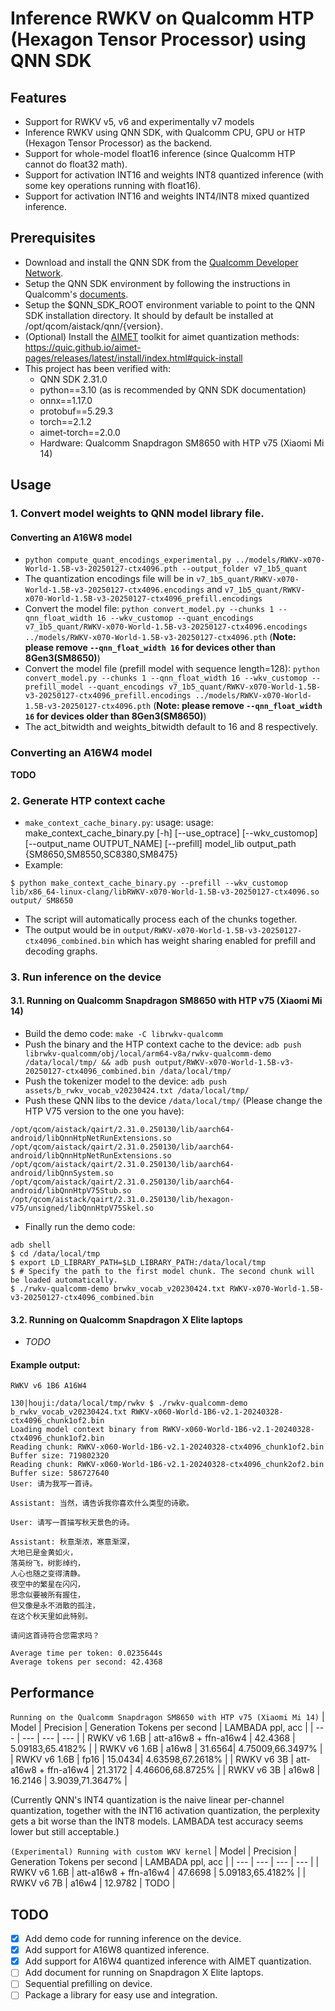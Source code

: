 # Inference RWKV on Qualcomm HTP (Hexagon Tensor Processor) using QNN SDK

## Features
- Support for RWKV v5, v6 and experimentally v7 models
- Inference RWKV using QNN SDK, with Qualcomm CPU, GPU or HTP (Hexagon Tensor Processor) as the backend.
- Support for whole-model float16 inference (since Qualcomm HTP cannot do float32 math).
- Support for activation INT16 and weights INT8 quantized inference (with some key operations running with float16).
- Support for activation INT16 and weights INT4/INT8 mixed quantized inference.

## Prerequisites
- Download and install the QNN SDK from the [Qualcomm Developer Network](https://developer.qualcomm.com/software/qualcomm-ai-engine-direct-sdk).
- Setup the QNN SDK environment by following the instructions in Qualcomm's [documents](https://docs.qualcomm.com/bundle/publicresource/topics/80-63442-50/introduction.html).
- Setup the $QNN_SDK_ROOT environment variable to point to the QNN SDK installation directory. It should by default be installed at /opt/qcom/aistack/qnn/{version}.
- (Optional) Install the [AIMET](https://github.com/quic/aimet) toolkit for aimet quantization methods: https://quic.github.io/aimet-pages/releases/latest/install/index.html#quick-install
- This project has been verified with:
    - QNN SDK 2.31.0
    - python==3.10 (as is recommended by QNN SDK documentation)
    - onnx==1.17.0
    - protobuf==5.29.3
    - torch==2.1.2
    - aimet-torch==2.0.0
    - Hardware: Qualcomm Snapdragon SM8650 with HTP v75 (Xiaomi Mi 14)

## Usage
### 1. Convert model weights to QNN model library file.
#### Converting an A16W8 model
- `python compute_quant_encodings_experimental.py ../models/RWKV-x070-World-1.5B-v3-20250127-ctx4096.pth --output_folder v7_1b5_quant`
- The quantization encodings file will be in `v7_1b5_quant/RWKV-x070-World-1.5B-v3-20250127-ctx4096.encodings` and `v7_1b5_quant/RWKV-x070-World-1.5B-v3-20250127-ctx4096_prefill.encodings`
- Convert the model file: `python convert_model.py --chunks 1 --qnn_float_width 16 --wkv_customop --quant_encodings v7_1b5_quant/RWKV-x070-World-1.5B-v3-20250127-ctx4096.encodings ../models/RWKV-x070-World-1.5B-v3-20250127-ctx4096.pth` (**Note: please remove `--qnn_float_width 16` for devices other than 8Gen3(SM8650)**)
- Convert the model file (prefill model with sequence length=128): `python convert_model.py --chunks 1 --qnn_float_width 16 --wkv_customop --prefill_model --quant_encodings v7_1b5_quant/RWKV-x070-World-1.5B-v3-20250127-ctx4096_prefill.encodings ../models/RWKV-x070-World-1.5B-v3-20250127-ctx4096.pth` (**Note: please remove `--qnn_float_width 16` for devices older than 8Gen3(SM8650)**)
- The act_bitwidth and weights_bitwidth default to 16 and 8 respectively.

### Converting an A16W4 model
**TODO**

### 2. Generate HTP context cache
- `make_context_cache_binary.py`: usage: usage: make_context_cache_binary.py [-h] [--use_optrace] [--wkv_customop] [--output_name OUTPUT_NAME] [--prefill]
                                    model_lib output_path {SM8650,SM8550,SC8380,SM8475}
- Example:
```
$ python make_context_cache_binary.py --prefill --wkv_customop lib/x86_64-linux-clang/libRWKV-x070-World-1.5B-v3-20250127-ctx4096.so output/ SM8650
```
- The script will automatically process each of the chunks together.
- The output would be in ``output/RWKV-x070-World-1.5B-v3-20250127-ctx4096_combined.bin`` which has weight sharing enabled for prefill and decoding graphs.

### 3. Run inference on the device
#### 3.1. Running on Qualcomm Snapdragon SM8650 with HTP v75 (Xiaomi Mi 14)
- Build the demo code: ``make -C librwkv-qualcomm``
- Push the binary and the HTP context cache to the device: ``adb push librwkv-qualcomm/obj/local/arm64-v8a/rwkv-qualcomm-demo /data/local/tmp/ && adb push output/RWKV-x070-World-1.5B-v3-20250127-ctx4096_combined.bin /data/local/tmp/``
- Push the tokenizer model to the device: ``adb push assets/b_rwkv_vocab_v20230424.txt /data/local/tmp/``
- Push these QNN libs to the device `/data/local/tmp/` (Please change the HTP V75 version to the one you have):
```/opt/qcom/aistack/qairt/2.31.0.250130/lib/aarch64-android/libQnnHtp.so
/opt/qcom/aistack/qairt/2.31.0.250130/lib/aarch64-android/libQnnHtpNetRunExtensions.so
/opt/qcom/aistack/qairt/2.31.0.250130/lib/aarch64-android/libQnnHtpNetRunExtensions.so
/opt/qcom/aistack/qairt/2.31.0.250130/lib/aarch64-android/libQnnSystem.so
/opt/qcom/aistack/qairt/2.31.0.250130/lib/aarch64-android/libQnnHtpV75Stub.so
/opt/qcom/aistack/qairt/2.31.0.250130/lib/hexagon-v75/unsigned/libQnnHtpV75Skel.so
```
- Finally run the demo code:
```
adb shell
$ cd /data/local/tmp
$ export LD_LIBRARY_PATH=$LD_LIBRARY_PATH:/data/local/tmp
$ # Specify the path to the first model chunk. The second chunk will be loaded automatically.
$ ./rwkv-qualcomm-demo brwkv_vocab_v20230424.txt RWKV-x070-World-1.5B-v3-20250127-ctx4096_combined.bin
```
#### 3.2. Running on Qualcomm Snapdragon X Elite laptops
- *TODO*

#### Example output:
``RWKV v6 1B6 A16W4``
```
130|houji:/data/local/tmp/rwkv $ ./rwkv-qualcomm-demo b_rwkv_vocab_v20230424.txt RWKV-x060-World-1B6-v2.1-20240328-ctx4096_chunk1of2.bin
Loading model context binary from RWKV-x060-World-1B6-v2.1-20240328-ctx4096_chunk1of2.bin
Reading chunk: RWKV-x060-World-1B6-v2.1-20240328-ctx4096_chunk1of2.bin
Buffer size: 719802320
Reading chunk: RWKV-x060-World-1B6-v2.1-20240328-ctx4096_chunk2of2.bin
Buffer size: 586727640
User: 请为我写一首诗。

Assistant: 当然，请告诉我你喜欢什么类型的诗歌。

User: 请写一首描写秋天景色的诗。

Assistant: 秋意渐浓，寒意渐深，
大地已是金黄如火，
落英纷飞，树影绰约，
人心也随之变得清静。
夜空中的繁星在闪闪，
思念似要被所有握住，
但又像是永不消散的孤注，
在这个秋天里如此特别。

请问这首诗符合您需求吗？

Average time per token: 0.0235644s
Average tokens per second: 42.4368
```

## Performance
```Running on the Qualcomm Snapdragon SM8650 with HTP v75 (Xiaomi Mi 14)```
| Model | Precision | Generation Tokens per second | LAMBADA ppl, acc |
| --- | --- | --- | --- |
| RWKV v6 1.6B | att-a16w8 + ffn-a16w4 | 42.4368 | 5.09183,65.4182% |
| RWKV v6 1.6B | a16w8 | 31.6564| 4.75009,66.3497% |
| RWKV v6 1.6B | fp16 | 15.0434| 4.63598,67.2618% |
| RWKV v6 3B   | att-a16w8 + ffn-a16w4 | 21.3172 | 4.46606,68.8725% |
| RWKV v6 3B   | a16w8 | 16.2146 | 3.9039,71.3647% |

(Currently QNN's INT4 quantization is the naive linear per-channel quantization, together with the INT16 activation quantization, the perplexity gets a bit worse than the INT8 models. LAMBADA test accuracy seems lower but still acceptable.)

```(Experimental) Running with custom WKV kernel```
| Model | Precision | Generation Tokens per second | LAMBADA ppl, acc |
| --- | --- | --- | --- |
| RWKV v6 1.6B | att-a16w8 + ffn-a16w4 | 47.6698 | 5.09183,65.4182% |
| RWKV v6 7B   | a16w4 | 12.9782 | TODO |

## TODO
- [x] Add demo code for running inference on the device.
- [x] Add support for A16W8 quantized inference.
- [x] Add support for A16W4 quantized inference with AIMET quantization.
- [ ] Add document for running on Snapdragon X Elite laptops.
- [ ] Sequential prefilling on device.
- [ ] Package a library for easy use and integration.
